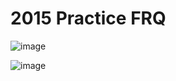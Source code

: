 # 2015 Practice FRQ
![image](https://user-images.githubusercontent.com/70492417/164589075-f82b12eb-dbc6-4bb3-a30f-73494db3f02c.png)

![image](https://user-images.githubusercontent.com/70492417/164589097-0b43bd31-bc91-4867-8703-3eb7a69a4b09.png)
